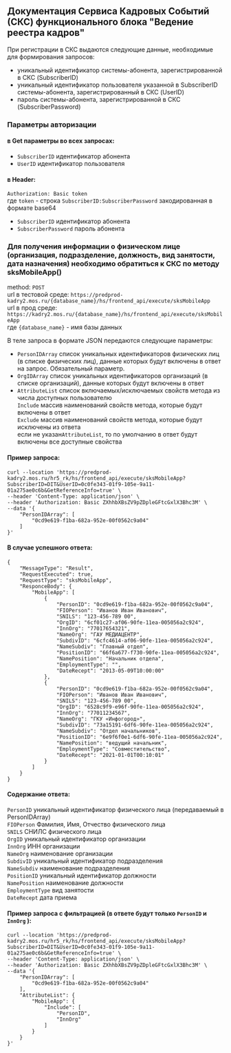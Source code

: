 ## Документация Сервиса Кадровых Событий (СКС) функционального блока "Ведение реестра кадров"

При регистрации в СКС выдаются следующие данные, необходимые для формирования запросов:
- уникальный идентификатор системы-абонента, зарегистрированной в СКС (SubscriberID)
- уникальный идентификатор пользователя указанной в SubscriberID системы-абонента, зарегистрированный в СКС (UserID)
- пароль системы-абонента, зарегистрированной в СКС (SubscriberPassword)

### Параметры авторизации 
#### в Get параметры во всех запросах:
- ```SubscriberID``` идентификатор абонента
- ```UserID``` идентификатор пользователя

#### в Header:
```Authorization: Basic token``` \
где ```token``` - строка ```SubscriberID:SubscriberPassword``` закодированная в формате base64
- ```SubscriberID``` идентификатор абонента
- ```SubscriberPassword``` пароль абонента


### Для получения информации о физическом лице (организация, подразделение, должность, вид занятости, дата назначения) необходимо обратиться к СКС по методу sksMobileApp()

method: ```POST``` \
url в тестовой среде: ```https://predprod-kadry2.mos.ru/{database_name}/hs/frontend_api/execute/sksMobileApp``` \
url в прод среде: ```https://kadry2.mos.ru/{database_name}/hs/frontend_api/execute/sksMobileApp``` \
где ``{database_name}`` - имя базы данных

В теле запроса в формате JSON передаются следующие параметры:
- ```PersonIDArray``` список уникальных идентификаторов физических лиц (в списке физических лиц), 
данные которых будут включены в ответ на запрос. Обязательный параметр.
- ```OrgIDArray``` список уникальных идентификаторов организаций (в списке организаций), данные которых будут включены в ответ
- ```AttributeList``` список включаемых/исключаемых свойств метода из числа доступных пользователю \
    ```Include``` массив наименований свойств метода, которые будут включены в ответ \
    ```Exclude``` массив наименований свойств метода, которые будут исключены из ответа \
  если не указан```AttributeList```, то по умолчанию в ответ будут включены все доступные свойства 

#### Пример запроса:

```
curl --location 'https://predprod-kadry2.mos.ru/hr5_rk/hs/frontend_api/execute/sksMobileApp?SubscriberID=DIT&UserID=0c0fe343-01f9-105e-9a11-01a275ae0c6b&GetReferenceInfo=true' \
--header 'Content-Type: application/json' \
--header 'Authorization: Basic ZXhhbXBsZV9pZDpleGFtcGxlX3Bhc3M' \
--data '{
    "PersonIDArray": [
        "0cd9e619-f1ba-682a-952e-00f0562c9a04"
    ]
}'
```

#### В случае успешного ответа:

```
{
    "MessageType": "Result",
    "RequestExecuted": true,
    "RequestType": "sksMobileApp",
    "ResponceBody": {
        "MobileApp": [
            {
                "PersonID": "0cd9e619-f1ba-682a-952e-00f0562c9a04",
                "FIOPerson": "Иванов Иван Иванович",
                "SNILS": "123-456-789 00",
                "OrgID": "6cf01c27-af06-90fe-11ea-005056a2c924",
                "InnOrg": "77017654321",
                "NameOrg": "ГАУ МЕДИАЦЕНТР",
                "SubdivID": "6cfc4614-af06-90fe-11ea-005056a2c924",
                "NameSubdiv": "Главный отдел",
                "PositionID": "66f6a677-f730-90fe-11ea-005056a2c924",
                "NamePosition": "Начальник отдела",
                "EmploymentType": "",
                "DateRecept": "2013-05-09T10:00:00"
            },
            {
                "PersonID": "0cd9e619-f1ba-682a-952e-00f0562c9a04",
                "FIOPerson": "Иванов Иван Иванович",
                "SNILS": "123-456-789 00",
                "OrgID": "6528c9f9-e96f-90fe-11ea-005056a2c924",
                "InnOrg": "77011234567",
                "NameOrg": "ГКУ «Инфогород»",
                "SubdivID": "73a15191-6df6-90fe-11ea-005056a2c924",
                "NameSubdiv": "Отдел начальников",
                "PositionID": "6e9f6f0e1-6df6-90fe-11ea-005056a2c924",
                "NamePosition": "ведущий начальник",
                "EmploymentType": "Совместительство",
                "DateRecept": "2021-01-01T00:10:01"
            }
        ]
    }
}
```

#### Содержание ответа: 

```PersonID```  уникальный идентификатор физического лица (передаваемый в PersonIDArray) \
```FIOPerson```  Фамилия, Имя, Отчество физического лица \
```SNILS```  СНИЛС физического лица \
```OrgID```  уникальный идентификатор организации \
```InnOrg```  ИНН организации \
```NameOrg```  наименование организации \
```SubdivID```  уникальный идентификатор подразделения \
```NameSubdiv```  наименование подразделения \
```PositionID```  уникальный идентификатор должности \
```NamePosition```  наименование должности \
```EmploymentType```  вид занятости \
```DateRecept```  дата приема 


#### Пример запроса с фильтрацией (в ответе будут только ```PersonID``` и ```InnOrg``` ):

```
curl --location 'https://predprod-kadry2.mos.ru/hr5_rk/hs/frontend_api/execute/sksMobileApp?SubscriberID=DIT&UserID=0c0fe343-01f9-105e-9a11-01a275ae0c6b&GetReferenceInfo=true' \
--header 'Content-Type: application/json' \
--header 'Authorization: Basic ZXhhbXBsZV9pZDpleGFtcGxlX3Bhc3M' \
--data '{
    "PersonIDArray": [
        "0cd9e619-f1ba-682a-952e-00f0562c9a04"
    ],
    "AttributeList": {
        "MobileApp": {
            "Include": [
                "PersonID",
                "InnOrg"
            ]
        }
    }
}'
```

